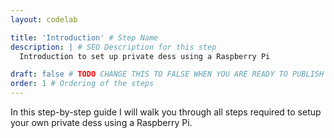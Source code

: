 ```yaml
---
layout: codelab

title: 'Introduction' # Step Name
description: | # SEO Description for this step
  Introduction to set up private dess using a Raspberry Pi

draft: false # TODO CHANGE THIS TO FALSE WHEN YOU ARE READY TO PUBLISH THE PAGE
order: 1 # Ordering of the steps
---
```


In this step-by-step guide I will walk you through all steps required to setup your own private dess using a Raspberry Pi.